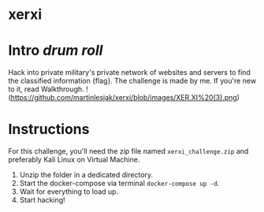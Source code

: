 # xerxi
# Intro *drum roll*
Hack into private military's private network of websites and servers to find the classified information {flag}. The challenge is made by me. If you're new to it, read Walkthrough.
!(https://github.com/martinlesjak/xerxi/blob/images/XER.XI%20(3).png)
# Instructions
For this challenge, you'll need the zip file named `xerxi_challenge.zip` and preferably Kali Linux on Virtual Machine.
1. Unzip the folder in a dedicated directory.
2. Start the docker-compose via terminal `docker-compose up -d`.
3. Wait for everything to load up.
4. Start hacking!
